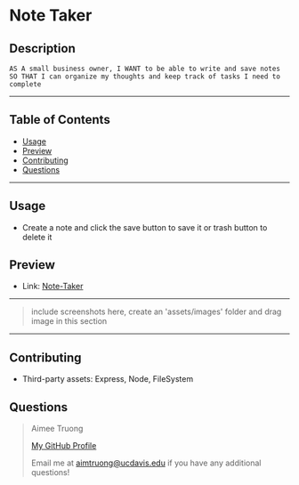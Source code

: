 # Note Taker


## Description
    AS A small business owner, I WANT to be able to write and save notes
    SO THAT I can organize my thoughts and keep track of tasks I need to complete

---

## Table of Contents
- [Usage](#usage)
- [Preview](#preview)
- [Contributing](#contributing)
- [Questions](#questions)

---


## Usage
- Create a note and click the save button to save it or trash button to delete it


## Preview
- Link: [Note-Taker]()
---
> include screenshots here,
> create an 'assets/images' folder and drag image in this section
---


## Contributing
- Third-party assets: Express, Node, FileSystem


## Questions
>Aimee Truong
>
>[My GitHub Profile](https://github.com/aimtruong)
>
>Email me at aimtruong@ucdavis.edu if you have any additional questions!

    